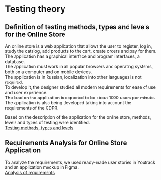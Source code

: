 # Testing theory

## Definition of testing methods, types and levels for the Online Store

An online store is a web application that allows the user to register, log in, study the catalog, add products to the cart, create orders and pay for them.  
The application has a graphical interface and program interfaces, a database.  
The application must work in all popular browsers and operating systems, both on a computer and on mobile devices.  
The application is in Russian, localization into other languages ​​is not required.  
To develop it, the designer studied all modern requirements for ease of use and user experience.  
The load on the application is expected to be about 1000 users per minute. The application is also being developed taking into account the requirements of the GDPR.  
  
Based on the description of the application for the online store, methods, levels and types of testing were identified.  
[Testing methods, types and levels](https://github.com/Tokarevael/Testingtheory/blob/main/Testing%20methods%2C%20types%20and%20levels.xlsx)

## Requirements Analysis for Online Store Application
To analyze the requirements, we used ready-made user stories in Youtrack and an application mockup in Figma.  
[Analysis of requirements](https://github.com/Tokarevael/Testingtheory/blob/main/Requirements'%20Analysis.xlsx)
